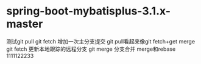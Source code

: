 # spring-boot-mybatisplus-3.1.x-master
测试git pull
git fetch
增加一次主分支提交
git pull看起来像git fetch+get merge
git fetch 更新本地跟踪的远程分支
git merge 分支合并
merge和rebase
1111122233